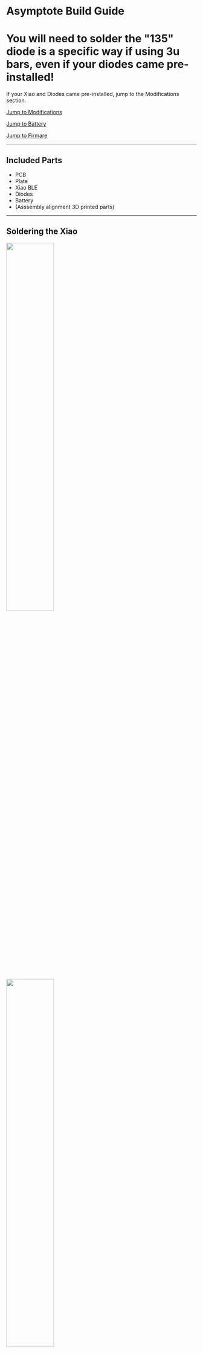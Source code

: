 # Asymptote Build Guide

# You will need to solder the "135" diode is a specific way if using 3u bars, even if your diodes came pre-installed!

If your Xiao and Diodes came pre-installed, jump to the Modifications section.

[Jump to Modifications](#Modifications)

[Jump to Battery](#Battery)

[Jump to Firmare](#Firmware)

<hr>

## Included Parts
 - PCB
 - Plate
 - Xiao BLE
 - Diodes
 - Battery
 - (Asssembly alignment 3D printed parts)

<hr>

## Soldering the Xiao

<img src="https://user-images.githubusercontent.com/96897936/233487838-7f036746-b3b1-479e-8b3d-d353adaa9846.JPG" width="50%"></img>
<img src="https://user-images.githubusercontent.com/96897936/233488256-cdf5f079-bb1b-4637-b620-f518337b4930.JPG" width="50%"></img>
<img src="https://user-images.githubusercontent.com/96897936/233487892-8f67548b-cc96-4b11-bc7d-1f17df7deb4c.JPG" width="50%"></img>

Using the included 3D printed parts, align the Xiao to the PCB.

The USB port should be facing the bottom of the PCB, and be pressed up against the internal lip of the black alignment piece.

The other alignment pieces can be placed in the other corners to provide a level surface.

<img src="https://user-images.githubusercontent.com/96897936/233488940-a76c0c12-890e-4e5d-a271-39281772ef76.JPG" width="50%"></img>

The Xiao sould sit flush to the bottom of the PCB. It is thinner than the PCB, so the top surface, facing you, will be a bit recessed down.

<img src="https://user-images.githubusercontent.com/96897936/233489086-c31068a9-531d-4962-8d53-b07e86e824f8.JPG" width="50%"></img>
<img src="https://user-images.githubusercontent.com/96897936/233489295-d59f660f-7176-4a4d-b0d0-82516f621761.JPG" width="50%"></img>

Tack opposite corners of the Xiao module in place with a bit of solder, and check the fitment of your Minivan Case. Make adjustments as needed by heating up the offending corner's solder.

<img src="https://user-images.githubusercontent.com/96897936/233489330-40ffe7e7-19ef-4653-af40-eaa485687ac9.JPG" width="50%"></img>
Remove the PCB from your case, and solder all pins on the top of the PCB.

Do Not Forget the NFC pins. These need to be soldered as well!

<img src="https://user-images.githubusercontent.com/96897936/233489484-a2690747-954e-4bc0-b119-d0c93421d781.JPG" width="50%"></img>

Then, flip the assembly over and solder the pads from the back.

<img src="https://user-images.githubusercontent.com/96897936/233489862-e720f8bc-90e5-4c32-8921-7db3fe71f748.JPG" width="50%"></img>

Solder a spare bit of wire as pictured, from the outer (+) battery pad by the Enter key, to the Batt+ pad on the Xiao

<img src="https://user-images.githubusercontent.com/96897936/233489891-49a0aa98-7a51-4fc2-98c7-c97b838964b3.JPG" width="50%"></img>

Solder another wire from the inner battery pad by the Ender key to the GND or Batt- pad on the Xiao.

I recommend the GND pad, since it is easy to short the two Batt pads.

<hr>

## Diodes

<img src="https://user-images.githubusercontent.com/96897936/233494702-1ac35ab4-2ee9-4ccc-a567-9514ea9d296a.JPG" width="50%"></img>

Stuff the PCB with diodes, all diodes are either pointing down or to the left (when viewed from the bottom)

<img src="https://user-images.githubusercontent.com/96897936/233494864-95476dde-cf5a-40bd-8ecb-d331874d4699.JPG" width="50%"></img>
<img src="https://user-images.githubusercontent.com/96897936/233494868-79705d2d-564d-4a13-86c6-8b50bf5a5cab.JPG" width="50%"></img>

The three diodes directly over the battery cutout interfere with injection molded tray-mount cases, solder those on the top side and trim their legs very flush on the bottom.

<hr>

## <a name="Modifications"></a>Modifications

<img src="https://user-images.githubusercontent.com/96897936/233495377-f09f8207-0d4c-4a04-ad09-a8ef167d5647.JPG" width="50%"></img>

The diode with the "135" markings is special.

If you are using a 3u spacebar layout, this diode needs to be soldered to a certain pad, 1, 3 or 5, depending on your overall bottom layout.

![Screenshot 2023-04-20 165641](https://user-images.githubusercontent.com/96897936/233496108-ef06e662-3e6d-41d8-ad07-c12476c25c49.png)

Given your desired layout, solder this diode on the corresponding pin as pictured. Swithces that are colored the same in this screenshot are <i>electrically</i> wired together. You are limited to 6 keys on the bottom row, no matter what layout you choose.

<hr>

Because the Xiao module is between the two upper-right switches, when using 5-pin switches, the inside 5th pin of those two switches needs to be removed.

Cut them with a pair of flush cutters:

<img src="https://user-images.githubusercontent.com/96897936/233497449-ead12e16-519d-4ac1-9d2c-786343467c5e.JPG" width="50%"></img>
<img src="https://user-images.githubusercontent.com/96897936/233497457-8781e877-cdc8-47a6-ad3b-7852e25e4440.JPG" width="50%"></img>

The Xiao and Battery interefere with some tray-mount cases, which will need to be modified.

<img src="https://user-images.githubusercontent.com/96897936/233496972-414a9ca9-902f-41dc-aa3a-d486f41f2002.JPG" width="50%"></img>
<img src="https://user-images.githubusercontent.com/96897936/233496977-7f387d1e-8190-41fb-b6dc-445b5c85bd45.JPG" width="50%"></img>

And likewise for the battery:

<img src="https://user-images.githubusercontent.com/96897936/233497048-8090e4db-61c0-4958-87c0-51db3ff80271.JPG" width="50%"></img>
<img src="https://user-images.githubusercontent.com/96897936/233497128-a3883f91-02c3-4934-b5c4-7a6e50913995.JPG" width="50%"></img>

Depending on the your bottom row layout, you may need to remove the bottom-most left standoff, under the left side of the spacebar area:

<img src="https://user-images.githubusercontent.com/96897936/233497276-4e1ee5a8-262c-44b1-9220-2fd4988fbff4.JPG" width="50%"></img>
<img src="https://user-images.githubusercontent.com/96897936/233497280-5687dc90-20a4-4f18-b0f2-cec93fc106f4.JPG" width="50%"></img>

After all of these modifications are done, you can solder the switches and plate to the PCB.

<hr>

## <a name="Battery"></a>Battery

The battery has a connector pre-installed from the factory, but the connector is too large to fit under the PCB in most Minivan cases.

Carefully line up the battery in the opening on the bottom of the PCB, and cut the black wire where it meets one of the outer (-) battery pads.

Strip the black wire and solder it to the (-) pad.

<img src="https://user-images.githubusercontent.com/96897936/233498026-26656c12-62a0-412c-b3f7-7caef83dcbcf.JPG" width="50%"></img>


Being careful not to short the red and black wires, as this will permanently damage the battery.

Measure, cut, strip, and solder the red wire to the center (+) pad.

<img src="https://user-images.githubusercontent.com/96897936/233498185-51aa6993-e1e3-45c7-a454-b11f0d751a4c.JPG" width="50%"></img>

Place a bit of taper over the battery and pattery wires to prevent the battery from moving and the wires from shorting out.

Even though Scotch tape is pictured, it is recommended to use Electrical or Kapton tape.

<img src="https://user-images.githubusercontent.com/96897936/233498322-f71f87f5-362a-40e8-b2b2-d7912b858149.JPG" width="50%"></img>

<hr>

### Your board is now complete!

![IMG_0863](https://user-images.githubusercontent.com/96897936/233498428-ce403b6f-8233-478a-8bc7-8c40184de3d3.JPG)

<hr>

## <a name="Firmware"></a>Firmware

1) Log into [GitHub](https://github.com/)

2) Navigate to the [Kiser Designs Asymptote ZMK Repository](https://github.com/KiserDesigns/asymptote-zmk)

3) Click `Fork` in the top right:
![image](https://user-images.githubusercontent.com/96897936/230153508-1ed875cc-70f5-4aa7-9cbd-496e768a61c7.png)

4) Click `Create fork` at the bottom:
![image](https://user-images.githubusercontent.com/96897936/230153629-43b385ca-e62f-4ecf-a6ac-af3986314608.png)

5) Once that has finished loading, navigate into the `config` directory:
![image](https://user-images.githubusercontent.com/96897936/230153911-66edd016-d08c-4804-ac8e-f887a5050350.png)
![image](https://user-images.githubusercontent.com/96897936/230153957-2065e077-9588-4968-b48d-a80197ccdcba.png)

6) Find the `asymptote_[X].json` that matches your layout:
![image](https://user-images.githubusercontent.com/96897936/230154624-dc923b82-7962-42e9-b5a2-6771530eeba5.png)

7) Edit that file, and rename it to remove the `_[X]` to just `asymptote.json`:
![image](https://user-images.githubusercontent.com/96897936/230155018-8f5b0a24-c08e-4aa3-940d-811d05b33f26.png)
![image](https://user-images.githubusercontent.com/96897936/230155080-52efbac7-f0fa-42e1-a887-a6fd0132bd07.png)

Click `Commit changes` at the bottom:
![image](https://user-images.githubusercontent.com/96897936/230155175-a8f1e8e1-2b85-4dc8-9039-b253252cca67.png)

8) Go to `Actions` in your fork of `asymptote-zmk`:
![image](https://user-images.githubusercontent.com/96897936/230166881-86869dae-2c12-4064-a5ec-b57986477500.png)

Click `I understand ... enable them`:
![image](https://user-images.githubusercontent.com/96897936/230167066-231348f8-edd1-4679-8b6c-9a244f7ad5ae.png)

9) Naviagate to [ZMK Keymap Editor](https://nickcoutsos.github.io/keymap-editor/)

10) If prompted, click `Add Repository`:
![image](https://user-images.githubusercontent.com/96897936/230156391-cfa1620c-1fd1-4b71-a820-86144fa35dba.png)

11) Select `Only select repositories`, and select your fork of the `asymptote-zmk` repo:
![image](https://user-images.githubusercontent.com/96897936/230156757-e90e4731-eafd-4cbf-bd7b-b70958e7d57a.png)

12) Click `Install`, and `Authorize Keymap Editor`.

13) You should now be at a screen that lets you comfigure your keymap!

--- **Some keys may render to the right of the keyboard. These are not mapped to any physical switch.** ---
  
  
![image](https://user-images.githubusercontent.com/96897936/230157090-3baa8eae-909a-4ec9-ad12-5b63ef1ff60c.png)

14) See the [ZMK Docs](https://zmk.dev/docs/codes) for an overview different keycodes and functionality.

15) When all changes have been made, click `Commit Changes` in the bottom-right:
![image](https://user-images.githubusercontent.com/96897936/230158163-72979cef-c865-4f0e-871c-0815ec3237e2.png)

16) After a short time **Refesh the Page**, then click the `Firmware build` button in the bottom-right:![image](https://user-images.githubusercontent.com/96897936/230161482-b52e1850-6ea5-46a3-b2fe-d884079fbf8c.png)

17) **This may take you to an older firmware build! Click `Actions` in the top and select the most recent build (it may still be running):**

18) Download the firmware.zip by clicking `firmware` in the `Artifacts` section: ![image](https://user-images.githubusercontent.com/96897936/230161849-849281cc-8d3a-4623-8749-df9d835bc5e1.png)

19) Plug your Asymptote into your computer and enter bootloader mode. In the default keymap, this is accessible by holding "Tab" to enter layer 2 and pressing "Esc" to enter the bootloader.

20) Drag-and-drop your firmware.uf2 file from the .zip you downloaded onto your board, which should show up as `XIAO-SENSE`:

![image](https://user-images.githubusercontent.com/96897936/230163098-0127778c-2428-4b6c-83be-13617921c608.png)
